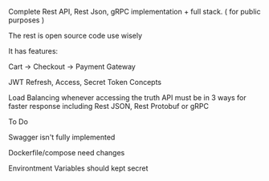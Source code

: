 Complete Rest API, Rest Json, gRPC implementation + full stack. ( for public purposes )

The rest is open source code use wisely

It has features:

Cart -> Checkout -> Payment Gateway

JWT Refresh, Access, Secret Token Concepts

Load Balancing whenever accessing the truth API must be in 3 ways for faster response including Rest JSON, Rest Protobuf or gRPC

To Do

Swagger isn't fully implemented

Dockerfile/compose need changes

Environtment Variables should kept secret



